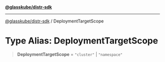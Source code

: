 [**@glasskube/distr-sdk**](../README.md)

---

[@glasskube/distr-sdk](../README.md) / DeploymentTargetScope

# Type Alias: DeploymentTargetScope

> **DeploymentTargetScope** = `"cluster"` \| `"namespace"`
